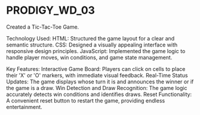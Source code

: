 # PRODIGY_WD_03
Created a Tic-Tac-Toe Game.

Technology Used:
HTML: Structured the game layout for a clear and semantic structure.
CSS: Designed a visually appealing interface with responsive design principles.
JavaScript​: Implemented the game logic to handle player moves, win conditions, and game state management.

Key Features:
Interactive Game Board: Players can click on cells to place their 'X' or 'O' markers, with immediate visual feedback.
Real-Time Status Updates: The game displays whose turn it is and announces the winner or if the game is a draw.
Win Detection and Draw Recognition: The game logic accurately detects win conditions and identifies draws.
Reset Functionality: A convenient reset button to restart the game, providing endless entertainment.